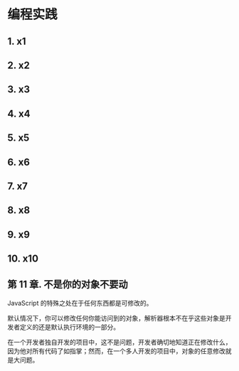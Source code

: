 # 编程实践

## 1. x1

## 2. x2

## 3. x3

## 4. x4

## 5. x5

## 6. x6

## 7. x7

## 8. x8

## 9. x9

## 10. x10

## 第 11 章. 不是你的对象不要动

JavaScript 的特殊之处在于任何东西都是可修改的。

默认情况下，你可以修改任何你能访问到的对象，解析器根本不在乎这些对象是开发者定义的还是默认执行环境的一部分。

在一个开发者独自开发的项目中，这不是问题，开发者确切地知道正在修改什么，因为他对所有代码了如指掌；然而，在一个多人开发的项目中，对象的任意修改就是大问题。